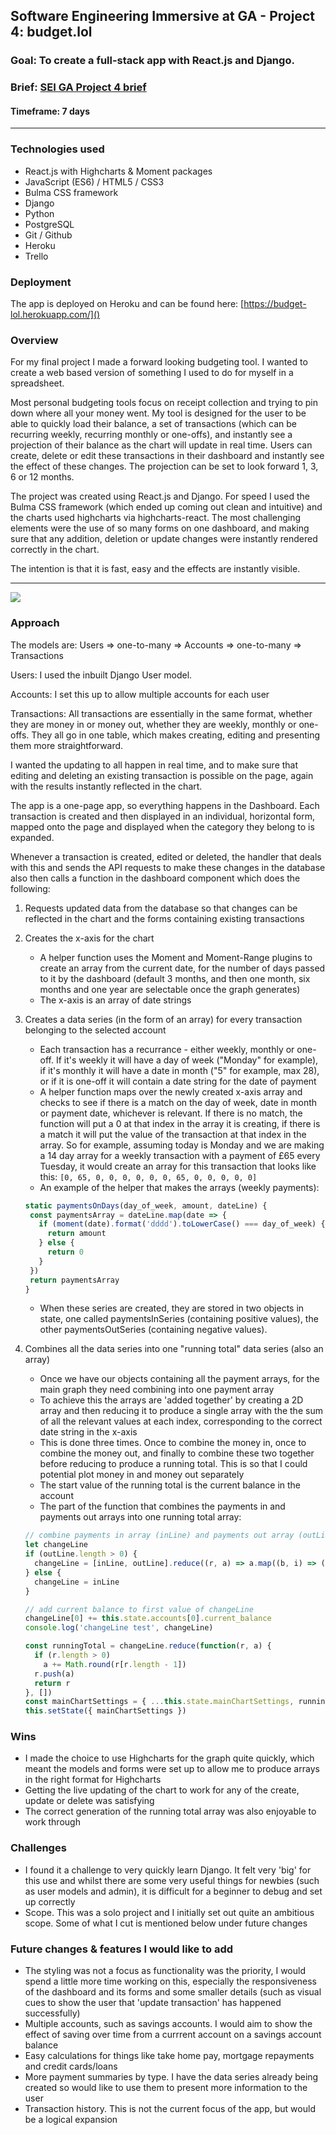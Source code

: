 ## Software Engineering Immersive at GA - Project 4: budget.lol

### Goal: To create a full-stack app with React.js and Django.

### Brief: [SEI GA Project 4 brief](p4_brief.md)


#### Timeframe: 7 days
---
### Technologies used
* React.js with Highcharts & Moment packages
* JavaScript (ES6) / HTML5 / CSS3
* Bulma CSS framework
* Django
* Python
* PostgreSQL
* Git / Github
* Heroku
* Trello

### Deployment
The app is deployed on Heroku and can be found here: [https://budget-lol.herokuapp.com/]()

### Overview
For my final project I made a forward looking budgeting tool. I wanted to create a web based version of something I used to do for myself in a spreadsheet. 

Most personal budgeting tools focus on receipt collection and trying to pin down where all your money went. My tool is designed for the user to be able to quickly load their balance, a set of transactions (which can be recurring weekly, recurring monthly or one-offs), and instantly see a projection of their balance as the chart will update in real time. Users can create, delete or edit these transactions in their dashboard and instantly see the effect of these changes. The projection can be set to look forward 1, 3, 6 or 12 months.

The project was created using React.js and Django. For speed I used the Bulma CSS framework (which ended up coming out clean and intuitive) and the charts used highcharts via highcharts-react. The most challenging elements were the use of so many forms on one dashboard, and making sure that any addition, deletion or update changes were instantly rendered correctly in the chart. 

The intention is that it is fast, easy and the effects are instantly visible.

---
![](readme_assets/add_first_transactions.gif)

### Approach
The models are:
Users => one-to-many => Accounts => one-to-many => Transactions

Users: I used the inbuilt Django User model.

Accounts: I set this up to allow multiple accounts for each user

Transactions: All transactions are essentially in the same format, whether they are money in or money out, whether they are weekly, monthly or one-offs. They all go in one table, which makes creating, editing and presenting them more straightforward.

I wanted the updating to all happen in real time, and to make sure that editing and deleting an existing transaction is possible on the page, again with the results instantly reflected in the chart.

The app is a one-page app, so everything happens in the Dashboard. Each transaction is created and then displayed in an individual, horizontal form, mapped onto the page and displayed when the category they belong to is expanded.

Whenever a transaction is created, edited or deleted, the handler that deals with this and sends the API requests to make these changes in the database also then calls a function in the dashboard component which does the following:

1. Requests updated data from the database so that changes can be reflected in the chart and the forms containing existing transactions
2. Creates the x-axis for the chart
	* 	A helper function uses the Moment and Moment-Range plugins to create an array from the current date, for the number of days passed to it by the dashboard (default 3 months, and then one month, six months and one year are selectable once the graph generates)
	*  The x-axis is an array of date strings
3. Creates a data series (in the form of an array) for every transaction belonging to the selected account
	* Each transaction has a recurrance - either weekly, monthly or one-off. If it's weekly it will have a day of week ("Monday" for example), if it's monthly it will have a date in month ("5" for example, max 28), or if it is one-off it will contain a date string for the date of payment
	* A helper function maps over the newly created x-axis array and checks to see if there is a match on the day of week, date in month or payment date, whichever is relevant. If there is no match, the function will put a 0 at that index in the array it is creating, if there is a match it will put the value of the transaction at that index in the array. So for example, assuming today is Monday and we are making a 14 day array for a weekly transaction with a payment of £65 every Tuesday, it would create an array for this transaction that looks like this: `[0, 65, 0, 0, 0, 0, 0, 0, 65, 0, 0, 0, 0, 0]`
	* An example of the helper that makes the arrays (weekly payments):

	```javascript
	static paymentsOnDays(day_of_week, amount, dateLine) {
     const paymentsArray = dateLine.map(date => {
       if (moment(date).format('dddd').toLowerCase() === day_of_week) {
         return amount
       } else {
         return 0
       }
     })
     return paymentsArray
   }
	```

	* When these series are created, they are stored in two objects in state, one called paymentsInSeries (containing positive values), the other paymentsOutSeries (containing negative values).
4. Combines all the data series into one "running total" data series (also an array)
	* Once we have our objects containing all the payment arrays, for the main graph they need combining into one payment array
	* To achieve this the arrays are 'added together' by creating a 2D array and then reducing it to produce a single array with the the sum of all the relevant values at each index, corresponding to the correct date string in the x-axis 
	* This is done three times. Once to combine the money in, once to combine the money out, and finally to combine these two together before reducing to produce a running total. This is so that I could potential plot money in and money out separately
	* The start value of the running total is the current balance in the account
	* The part of the function that combines the payments in and payments out arrays into one running total array:

	```javascript
	// combine payments in array (inLine) and payments out array (outLine) into an array that can be used to make a running total
    let changeLine
    if (outLine.length > 0) {
      changeLine = [inLine, outLine].reduce((r, a) => a.map((b, i) => (r[i] || 0) + b), [])
    } else {
      changeLine = inLine
    }
    
    // add current balance to first value of changeLine
    changeLine[0] += this.state.accounts[0].current_balance
    console.log('changeLine test', changeLine)

    const runningTotal = changeLine.reduce(function(r, a) {
      if (r.length > 0)
        a += Math.round(r[r.length - 1])
      r.push(a)
      return r
    }, [])
    const mainChartSettings = { ...this.state.mainChartSettings, runningTotal }
    this.setState({ mainChartSettings })
	```

### Wins
* I made the choice to use Highcharts for the graph quite quickly, which meant the models and forms were set up to allow me to produce arrays in the right format for Highcharts
* Getting the live updating of the chart to work for any of the create, update or delete was satisfying
* The correct generation of the running total array was also enjoyable to work through

### Challenges

* I found it a challenge to very quickly learn Django. It felt very 'big' for this use and whilst there are some very useful things for newbies (such as user models and admin), it is difficult for a beginner to debug and set up correctly
* Scope. This was a solo project and I initially set out quite an ambitious scope. Some of what I cut is mentioned below under future changes

### Future changes & features I would like to add
* The styling was not a focus as functionality was the priority, I would spend a little more time working on this, especially the responsiveness of the dashboard and its forms and some smaller details (such as visual cues to show the user that 'update transaction' has happened successfully)
* Multiple accounts, such as savings accounts. I would aim to show the effect of saving over time from a currrent account on a savings account balance
* Easy calculations for things like take home pay, mortgage repayments and credit cards/loans
* More payment summaries by type. I have the data series already being created so would like to use them to present more information to the user
* Transaction history. This is not the current focus of the app, but would be a logical expansion